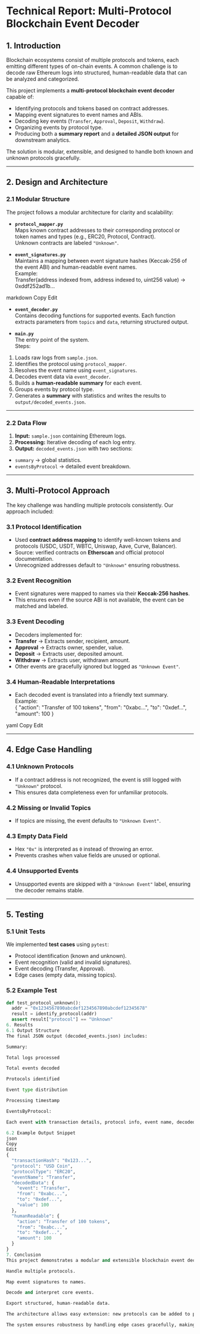 # Technical Report: Multi-Protocol Blockchain Event Decoder

## 1. Introduction
Blockchain ecosystems consist of multiple protocols and tokens, each emitting different types of on-chain events. A common challenge is to decode raw Ethereum logs into structured, human-readable data that can be analyzed and categorized.

This project implements a **multi-protocol blockchain event decoder** capable of:
- Identifying protocols and tokens based on contract addresses.
- Mapping event signatures to event names and ABIs.
- Decoding key events (`Transfer`, `Approval`, `Deposit`, `Withdraw`).
- Organizing events by protocol type.
- Producing both a **summary report** and a **detailed JSON output** for downstream analytics.

The solution is modular, extensible, and designed to handle both known and unknown protocols gracefully.

---

## 2. Design and Architecture

### 2.1 Modular Structure
The project follows a modular architecture for clarity and scalability:

- **`protocol_mapper.py`**  
  Maps known contract addresses to their corresponding protocol or token names and types (e.g., ERC20, Protocol, Contract).  
  Unknown contracts are labeled `"Unknown"`.

- **`event_signatures.py`**  
  Maintains a mapping between event signature hashes (Keccak-256 of the event ABI) and human-readable event names.  
  Example:  
Transfer(address indexed from, address indexed to, uint256 value)
→ 0xddf252ad1b...

markdown
Copy
Edit

- **`event_decoder.py`**  
Contains decoding functions for supported events. Each function extracts parameters from `topics` and `data`, returning structured output.  

- **`main.py`**  
The entry point of the system.  
Steps:
1. Loads raw logs from `sample.json`.  
2. Identifies the protocol using `protocol_mapper`.  
3. Resolves the event name using `event_signatures`.  
4. Decodes event data via `event_decoder`.  
5. Builds a **human-readable summary** for each event.  
6. Groups events by protocol type.  
7. Generates a **summary** with statistics and writes the results to `output/decoded_events.json`.

---

### 2.2 Data Flow
1. **Input:** `sample.json` containing Ethereum logs.  
2. **Processing:** Iterative decoding of each log entry.  
3. **Output:** `decoded_events.json` with two sections:  
 - `summary` → global statistics.  
 - `eventsByProtocol` → detailed event breakdown.

---

## 3. Multi-Protocol Approach

The key challenge was handling multiple protocols consistently. Our approach included:

### 3.1 Protocol Identification
- Used **contract address mapping** to identify well-known tokens and protocols (USDC, USDT, WBTC, Uniswap, Aave, Curve, Balancer).
- Source: verified contracts on **Etherscan** and official protocol documentation.
- Unrecognized addresses default to `"Unknown"` ensuring robustness.

### 3.2 Event Recognition
- Event signatures were mapped to names via their **Keccak-256 hashes**.
- This ensures even if the source ABI is not available, the event can be matched and labeled.

### 3.3 Event Decoding
- Decoders implemented for:
- **Transfer** → Extracts sender, recipient, amount.  
- **Approval** → Extracts owner, spender, value.  
- **Deposit** → Extracts user, deposited amount.  
- **Withdraw** → Extracts user, withdrawn amount.  
- Other events are gracefully ignored but logged as `"Unknown Event"`.

### 3.4 Human-Readable Interpretations
- Each decoded event is translated into a friendly text summary.  
Example:  
{
"action": "Transfer of 100 tokens",
"from": "0xabc...",
"to": "0xdef...",
"amount": 100
}

yaml
Copy
Edit

---

## 4. Edge Case Handling

### 4.1 Unknown Protocols
- If a contract address is not recognized, the event is still logged with `"Unknown"` protocol.  
- This ensures data completeness even for unfamiliar protocols.

### 4.2 Missing or Invalid Topics
- If topics are missing, the event defaults to `"Unknown Event"`.  

### 4.3 Empty Data Field
- Hex `"0x"` is interpreted as `0` instead of throwing an error.  
- Prevents crashes when value fields are unused or optional.

### 4.4 Unsupported Events
- Unsupported events are skipped with a `"Unknown Event"` label, ensuring the decoder remains stable.

---

## 5. Testing

### 5.1 Unit Tests
We implemented **test cases** using `pytest`:
- Protocol identification (known and unknown).
- Event recognition (valid and invalid signatures).
- Event decoding (Transfer, Approval).
- Edge cases (empty data, missing topics).

### 5.2 Example Test
```python
def test_protocol_unknown():
  addr = "0x1234567890abcdef1234567890abcdef12345678"
  result = identify_protocol(addr)
  assert result["protocol"] == "Unknown"
6. Results
6.1 Output Structure
The final JSON output (decoded_events.json) includes:

Summary:

Total logs processed

Total events decoded

Protocols identified

Event type distribution

Processing timestamp

EventsByProtocol:

Each event with transaction details, protocol info, event name, decoded data, and a human-readable description.

6.2 Example Output Snippet
json
Copy
Edit
{
  "transactionHash": "0x123...",
  "protocol": "USD Coin",
  "protocolType": "ERC20",
  "eventName": "Transfer",
  "decodedData": {
    "event": "Transfer",
    "from": "0xabc...",
    "to": "0xdef...",
    "value": 100
  },
  "humanReadable": {
    "action": "Transfer of 100 tokens",
    "from": "0xabc...",
    "to": "0xdef...",
    "amount": 100
  }
}
7. Conclusion
This project demonstrates a modular and extensible blockchain event decoder that can:

Handle multiple protocols.

Map event signatures to names.

Decode and interpret core events.

Export structured, human-readable data.

The architecture allows easy extension: new protocols can be added to protocol_mapper, and new event decoders can be registered in event_decoder.

The system ensures robustness by handling edge cases gracefully, making it suitable for real-world blockchain log analysis.